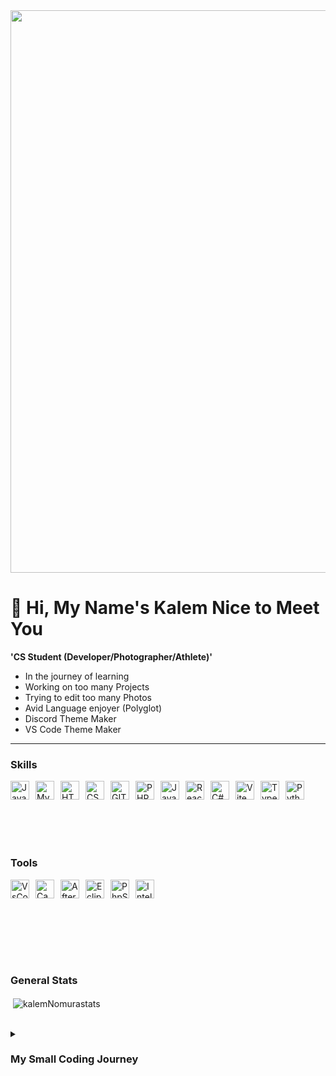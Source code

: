<img width="900px" src="https://i.pinimg.com/originals/c1/fc/9d/c1fc9d7f6ae08d56f2b84e81799790a5.gif"/>

# 👋 Hi, My Name's Kalem Nice to Meet You 

**'CS Student (Developer/Photographer/Athlete)'**

- In the journey of learning
- Working on too many Projects 
- Trying to edit too many Photos
- Avid Language enjoyer (Polyglot)
- Discord Theme Maker
- VS Code Theme Maker

---

### Skills

<div style="display: flex; flex-wrap: wrap;">
  <img alt="Java" width="30px" style="padding-right:10px; margin-bottom:20px; display: inline-block;" src="https://cdn.jsdelivr.net/gh/devicons/devicon/icons/java/java-original.svg"/>
  <img alt="MySQL" width="30px" style="padding-right:10px; margin-bottom:20px; display: inline-block;" src="https://cdn.jsdelivr.net/gh/devicons/devicon/icons/mysql/mysql-original.svg"/>
  <img alt="HTML" width="30px" style="padding-right:10px; margin-bottom:20px; display: inline-block;" src="https://cdn.jsdelivr.net/gh/devicons/devicon/icons/html5/html5-original.svg" />
  <img alt="CSS" width="30px" style="padding-right:10px; margin-bottom:20px; display: inline-block;" src="https://cdn.jsdelivr.net/gh/devicons/devicon/icons/css3/css3-original.svg" />
  <img alt="GIT" width="30px" style="padding-right:10px; margin-bottom:20px; display: inline-block;" src="https://cdn.jsdelivr.net/gh/devicons/devicon/icons/git/git-original.svg" />
  <img alt="PHP" width="30px" style="padding-right:10px; margin-bottom:20px; display: inline-block;" src="https://cdn.jsdelivr.net/gh/devicons/devicon@latest/icons/php/php-original.svg" />
  <img alt="JavaScript" width="30px" style="padding-right:10px; margin-bottom:20px; display: inline-block;" src="https://cdn.jsdelivr.net/gh/devicons/devicon@latest/icons/javascript/javascript-original.svg" />
  <img alt="React" width="30px" style="padding-right:10px; margin-bottom:20px; display: inline-block;" src="https://cdn.jsdelivr.net/gh/devicons/devicon@latest/icons/react/react-original.svg" />
  <img alt="C#" width="30px" style="padding-right:10px; margin-bottom:20px; display: inline-block;" src="https://cdn.jsdelivr.net/gh/devicons/devicon@latest/icons/csharp/csharp-original.svg" />
  <img alt="Vite" width="30px" style="padding-right:10px; margin-bottom:20px; display: inline-block;" src="https://cdn.jsdelivr.net/gh/devicons/devicon@latest/icons/vite/vite-original.svg" />
  <img alt="TypeScript" width="30px" style="padding-right:10px; margin-bottom:20px; display: inline-block;" src="https://cdn.jsdelivr.net/gh/devicons/devicon@latest/icons/typescript/typescript-original.svg" />
  <img alt="Python" width="30px" style="padding-right:10px; margin-bottom:20px; display: inline-block;" src="https://cdn.jsdelivr.net/gh/devicons/devicon@latest/icons/python/python-original.svg" />
</div>

<br><br>

### Tools

<div style="display: flex; flex-wrap: wrap;">
  <img alt="VsCode" width="30px" style="padding-right:10px; margin-bottom:20px; display: inline-block;" src="https://cdn.jsdelivr.net/gh/devicons/devicon/icons/vscode/vscode-original.svg" />
  <img alt="Canva" width="30px" style="padding-right:10px; margin-bottom:20px; display: inline-block;" src="https://cdn.jsdelivr.net/gh/devicons/devicon/icons/canva/canva-original.svg" />
  <img alt="AfterEfects" width="30px" style="padding-right:10px; margin-bottom:20px; display: inline-block;" src="https://cdn.jsdelivr.net/gh/devicons/devicon/icons/aftereffects/aftereffects-original.svg" />
  <img alt="Eclipse" width="30px" style="padding-right:10px; margin-bottom:20px; display: inline-block;" src="https://cdn.jsdelivr.net/gh/devicons/devicon@latest/icons/eclipse/eclipse-original.svg" />
  <img alt="PhpStorm" width="30px" style="padding-right:10px; margin-bottom:20px; display: inline-block;" src="https://cdn.jsdelivr.net/gh/devicons/devicon@latest/icons/phpstorm/phpstorm-original.svg" />
  <img alt="IntelliJ" width="30px" style="padding-right:10px; margin-bottom:20px; display: inline-block;" src="https://cdn.jsdelivr.net/gh/devicons/devicon@latest/icons/intellij/intellij-original.svg" />
</div>

<br><br>

<!-- 
   <img align="left" alt="" width="30px" style="padding-right:10px" src=""/>


<!--
Contact me in


-->

<!--
Code Stats
-->

<br>

### General Stats

<p>&nbsp;<img align="center" src="https://github-readme-stats.vercel.app/api?username=kalemNomura&show_icons=true&theme=tokyonight&text_color=a81cba&locale=en" alt="kalemNomurastats" /></p>

<br>

<details>
 <summary><h3>My Small Coding Journey</h3></summary>
Growing up, I was immersed in video games, starting with the DS, Wii, and eventually exploring other consoles. Witnessing how a few lines of code could evolve into games I loved sparked my curiosity to create something myself. I began with CodeCombat’s kids program, then moved on to developing mods for games like Baldur’s Gate 3 and Minecraft. Now, I’m expanding my skills by studying multiple programming languages and mastering various tools, including VS Code, Eclipse, and IntelliJ.
